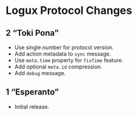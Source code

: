 # Logux Protocol Changes

## 2 “Toki Pona”

* Use single number for protocol version.
* Add action metadata to `sync` message.
* Use `meta.time` property for `fixTime` feature.
* Add optional `meta.id` compression.
* Add `debug` message.


## 1 “Esperanto”

* Initial release.
